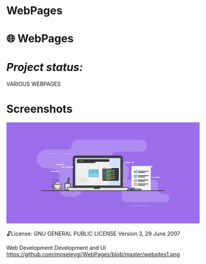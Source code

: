 # WebPages
🌐 WebPages
==============
***Project status:***
==============
<!-- - [ ] Pending       :hourglass:
<!-- - [ ] Incomplete     :x: -->

VARIOUS WEBPAGES

Screenshots
===========

<img src="https://github.com/moseleygj/WebPages/blob/master/websites1.png" alt="screenshot2" width="900px"/>



 :unlock:License:
GNU GENERAL PUBLIC LICENSE Version 3, 29 June 2007


 Web Development Development and UI
https://github.com/moseleygj/WebPages/blob/master/websites1.png

